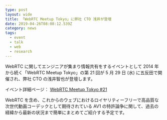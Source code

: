 ```yaml
---
type: post
layout: wide
title: 「WebRTC Meetup Tokyo」に弊社 CTO 浅井が登壇
date: 2019-04-26T08:08:12.539Z
category: news
tags:
  - event
  - talk
  - web
  - research
---
```

WebRTC に関してエンジニアが集まり情報共有をするイベントとして 2014 年から続く「WebRTC Meetup Tokyo」の第 21 回が 5 月 29 日 (水) に五反田で開催され、弊社 CTO の浅井智也が登壇します。

イベント詳細ページ： [WebRTC Meetup Tokyo #21](https://atnd.org/events/105581)

WebRTC を含め、これからのウェブにおけるロイヤリティーフリーで高品質な次世代動画コーデックとして期待されている AV1 の特許論争に関して、過去の経緯から最新の状況まで簡単にまとめてご紹介する予定です。
